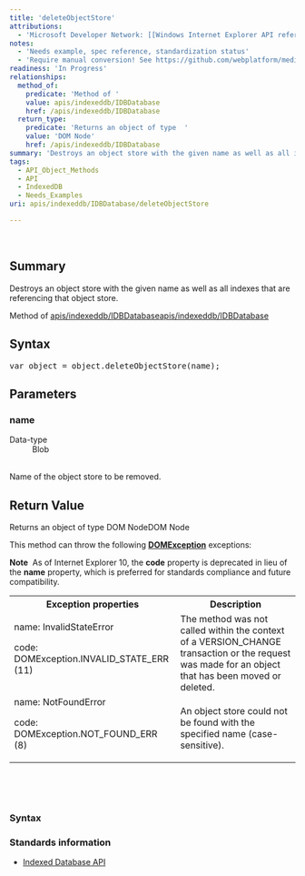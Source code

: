 ```yaml
---
title: 'deleteObjectStore'
attributions:
  - 'Microsoft Developer Network: [[Windows Internet Explorer API reference](http://msdn.microsoft.com/en-us/library/ie/hh828809%28v=vs.85%29.aspx) Article]'
notes:
  - 'Needs example, spec reference, standardization status'
  - 'Require manual conversion! See https://github.com/webplatform/mediawiki-conversion/issues/24'
readiness: 'In Progress'
relationships:
  method_of:
    predicate: 'Method of '
    value: apis/indexeddb/IDBDatabase
    href: /apis/indexeddb/IDBDatabase
  return_type:
    predicate: 'Returns an object of type  '
    value: 'DOM Node'
    href: /apis/indexeddb/IDBDatabase
summary: 'Destroys an object store with the given name as well as all indexes that are referencing that object store.'
tags:
  - API_Object_Methods
  - API
  - IndexedDB
  - Needs_Examples
uri: apis/indexeddb/IDBDatabase/deleteObjectStore

---
```

<p><br/></p>
<h2>Summary</h2>
<p>
Destroys an object store with the given name as well as all indexes that are referencing that object store.</p><p>Method of <a href="/apis/indexeddb/IDBDatabase">apis/indexeddb/IDBDatabase</a><a href="/apis/indexeddb/IDBDatabase">apis/indexeddb/IDBDatabase</a>
</p>
<h2>Syntax</h2>
<pre class="js">
var object = object.deleteObjectStore(name);
</pre>
<h2>Parameters</h2>
<h3>name</h3>
<dl><dt> Data-type</dt>
<dd> Blob</dd></dl><p><br/>
Name of the object store to be removed.
</p>
<h2>Return Value</h2>
<p>Returns an object of type  DOM NodeDOM Node
</p><p>This method can throw the following <a href="/dom/DOMException"><b>DOMException</b></a> exceptions:
</p><p><b>Note</b>  As of Internet Explorer 10, the <b>code</b> property is deprecated in lieu of the <b>name</b> property, which is preferred for standards compliance and future compatibility.
</p>
<table class="wikitable"><tr><th>Exception properties
</th>
<th>Description
</th></tr><tr><td>name: InvalidStateError
<p>code: DOMException.INVALID_STATE_ERR (11)
</p>
</td>
<td>The method was not called within the context of a VERSION_CHANGE transaction or the request was made for an object that has been moved or deleted.
</td></tr><tr><td>name: NotFoundError
<p>code: DOMException.NOT_FOUND_ERR (8)
</p>
</td>
<td>An object store could not be found with the specified name (case-sensitive).
</td></tr></table><p> 
</p>

<p><br/></p>
<h3>Syntax</h3>
<h3>Standards information</h3>
<ul><li><a rel="nofollow" class="external text" href="http://go.microsoft.com/fwlink/p/?LinkId=224519">Indexed Database API</a></li></ul>
